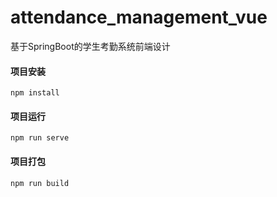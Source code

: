 # attendance_management_vue

基于SpringBoot的学生考勤系统前端设计

#### 项目安装
```
npm install
```
#### 项目运行
```
npm run serve
```
#### 项目打包
```
npm run build
```
